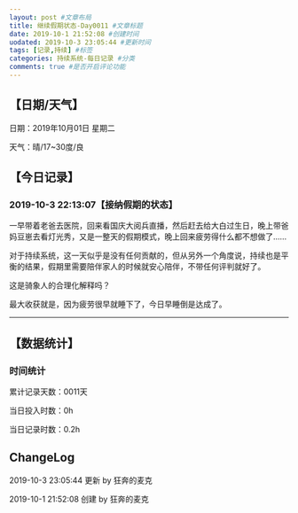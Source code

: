 ```yaml
---
layout: post #文章布局
title: 继续假期状态-Day0011 #文章标题
date: 2019-10-1 21:52:08 #创建时间
uodated: 2019-10-3 23:05:44 #更新时间
tags: [记录,持续] #标签
categories: 持续系统-每日记录 #分类
comments: true #是否开启评论功能
---
```


## 【日期/天气】
日期：2019年10月01日 星期二

天气：晴/17~30度/良

## 【今日记录】

### 2019-10-3 22:13:07【接纳假期的状态】
一早带着老爸去医院，回来看国庆大阅兵直播，然后赶去给大白过生日，晚上带爸妈豆崽去看灯光秀，又是一整天的假期模式，晚上回来疲劳得什么都不想做了……

对于持续系统，这一天似乎是没有任何贡献的，但从另外一个角度说，持续也是平衡的结果，假期里需要陪伴家人的时候就安心陪伴，不带任何评判就好了。

这是骑象人的合理化解释吗？

最大收获就是，因为疲劳很早就睡下了，今日早睡倒是达成了。

---
## 【数据统计】

### 时间统计

累计记录天数：0011天

当日投入时数：0h

当日记录时数：0.2h

## ChangeLog

2019-10-3 23:05:44 更新 by 狂奔的麦克

2019-10-1 21:52:08 创建 by 狂奔的麦克
